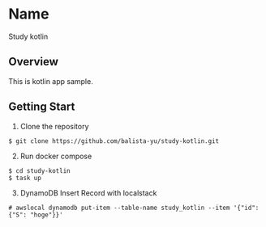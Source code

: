 # Name

Study kotlin 

## Overview

This is kotlin app sample.

## Getting Start

1. Clone the repository

```
$ git clone https://github.com/balista-yu/study-kotlin.git
```

2. Run docker compose
```
$ cd study-kotlin
$ task up
```

3. DynamoDB Insert Record with localstack
```
# awslocal dynamodb put-item --table-name study_kotlin --item '{"id": {"S": "hoge"}}'
```
